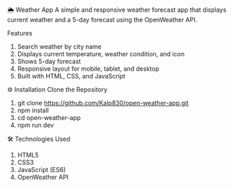 🌦 Weather App
A simple and responsive weather forecast app that displays current weather and a 5-day forecast using the OpenWeather API.

Features
1. Search weather by city name
2. Displays current temperature, weather condition, and icon
3. Shows 5-day forecast
4. Responsive layout for mobile, tablet, and desktop
5. Built with HTML, CSS, and JavaScript

⚙️ Installation
Clone the Repository    
1. git clone https://github.com/Kalp830/open-weather-app.git
2. npm install
3. cd open-weather-app
4. npm run dev

🛠 Technologies Used
1. HTML5
2. CSS3
3. JavaScript (ES6)
4. OpenWeather API
